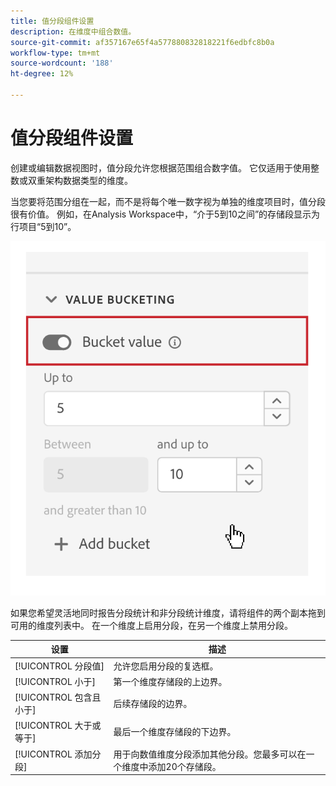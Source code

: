 ```yaml
---
title: 值分段组件设置
description: 在维度中组合数值。
source-git-commit: af357167e65f4a577880832818221f6edbfc8b0a
workflow-type: tm+mt
source-wordcount: '188'
ht-degree: 12%

---
```



# 值分段组件设置

创建或编辑数据视图时，值分段允许您根据范围组合数字值。 它仅适用于使用整数或双重架构数据类型的维度。

当您要将范围分组在一起，而不是将每个唯一数字视为单独的维度项目时，值分段很有价值。 例如，在Analysis Workspace中，“介于5到10之间”的存储段显示为行项目“5到10”。

![值分段](../assets/value-bucketing.png)

如果您希望灵活地同时报告分段统计和非分段统计维度，请将组件的两个副本拖到可用的维度列表中。 在一个维度上启用分段，在另一个维度上禁用分段。

| 设置 | 描述 |
| --- | --- |
| [!UICONTROL 分段值] | 允许您启用分段的复选框。 |
| [!UICONTROL 小于] | 第一个维度存储段的上边界。 |
|  [!UICONTROL 包含且小于] | 后续存储段的边界。 |
| [!UICONTROL 大于或等于] | 最后一个维度存储段的下边界。 |
| [!UICONTROL 添加分段] | 用于向数值维度分段添加其他分段。您最多可以在一个维度中添加20个存储段。 |
